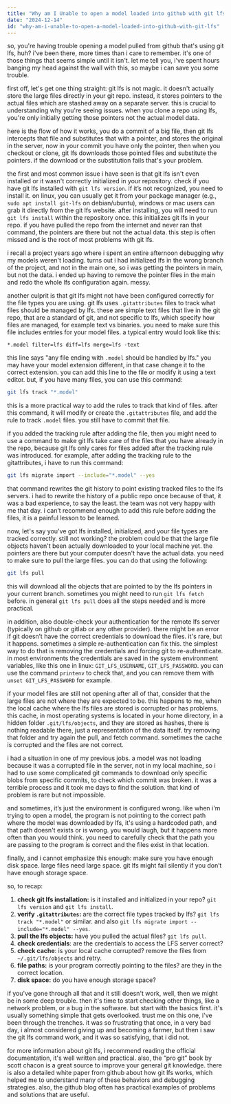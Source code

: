 ```yaml
---
title: "Why am I Unable to open a model loaded into github with git lfs?"
date: "2024-12-14"
id: "why-am-i-unable-to-open-a-model-loaded-into-github-with-git-lfs"
---
```


so, you're having trouble opening a model pulled from github that's using git lfs, huh? i've been there, more times than i care to remember. it's one of those things that seems simple until it isn't. let me tell you, i've spent hours banging my head against the wall with this, so maybe i can save you some trouble.

first off, let's get one thing straight: git lfs is not magic. it doesn't actually store the large files directly in your git repo. instead, it stores pointers to the actual files which are stashed away on a separate server. this is crucial to understanding why you're seeing issues. when you clone a repo using lfs, you're only initially getting those pointers not the actual model data.

here is the flow of how it works, you do a commit of a big file, then git lfs intercepts that file and substitutes that with a pointer, and stores the original in the server, now in your commit you have only the pointer, then when you checkout or clone, git lfs downloads those pointed files and substitute the pointers. if the download or the substitution fails that's your problem.

the first and most common issue i have seen is that git lfs isn't even installed or it wasn't correctly initialized in your repository. check if you have git lfs installed with `git lfs version`. if it’s not recognized, you need to install it. on linux, you can usually get it from your package manager (e.g., `sudo apt install git-lfs` on debian/ubuntu), windows or mac users can grab it directly from the git lfs website. after installing, you will need to run `git lfs install` within the repository once. this initializes git lfs in your repo. if you have pulled the repo from the internet and never ran that command, the pointers are there but not the actual data. this step is often missed and is the root of most problems with git lfs.

i recall a project years ago where i spent an entire afternoon debugging why my models weren't loading. turns out i had initialized lfs in the wrong branch of the project, and not in the main one, so i was getting the pointers in main, but not the data. i ended up having to remove the pointer files in the main and redo the whole lfs configuration again. messy.

another culprit is that git lfs might not have been configured correctly for the file types you are using. git lfs uses `.gitattributes` files to track what files should be managed by lfs. these are simple text files that live in the git repo, that are a standard of git, and not specific to lfs, which specify how files are managed, for example text vs binaries. you need to make sure this file includes entries for your model files. a typical entry would look like this:

```
*.model filter=lfs diff=lfs merge=lfs -text
```

this line says "any file ending with `.model` should be handled by lfs." you may have your model extension different, in that case change it to the correct extension. you can add this line to the file or modify it using a text editor. but, if you have many files, you can use this command:

```bash
git lfs track "*.model"
```

this is a more practical way to add the rules to track that kind of files. after this command, it will modify or create the `.gitattributes` file, and add the rule to track `.model` files. you still have to commit that file.

if you added the tracking rule after adding the file, then you might need to use a command to make git lfs take care of the files that you have already in the repo, because git lfs only cares for files added after the tracking rule was introduced. for example, after adding the tracking rule to the gitattributes, i have to run this command:

```bash
git lfs migrate import --include="*.model" --yes
```

that command rewrites the git history to point existing tracked files to the lfs servers. i had to rewrite the history of a public repo once because of that, it was a bad experience, to say the least. the team was not very happy with me that day. i can’t recommend enough to add this rule before adding the files, it is a painful lesson to be learned.

now, let's say you've got lfs installed, initialized, and your file types are tracked correctly. still not working? the problem could be that the large file objects haven't been actually downloaded to your local machine yet. the pointers are there but your computer doesn't have the actual data. you need to make sure to pull the large files. you can do that using the following:

```bash
git lfs pull
```

this will download all the objects that are pointed to by the lfs pointers in your current branch. sometimes you might need to run `git lfs fetch` before. in general `git lfs pull` does all the steps needed and is more practical.

in addition, also double-check your authentication for the remote lfs server (typically on github or gitlab or any other provider). there might be an error if git doesn’t have the correct credentials to download the files. it's rare, but it happens. sometimes a simple re-authentication can fix this. the simplest way to do that is removing the credentials and forcing git to re-authenticate. in most environments the credentials are saved in the system environment variables, like this one in linux: `GIT_LFS_USERNAME`, `GIT_LFS_PASSWORD`. you can use the command `printenv` to check that, and you can remove them with `unset GIT_LFS_PASSWORD` for example.

if your model files are still not opening after all of that, consider that the large files are not where they are expected to be. this happens to me, when the local cache where the lfs files are stored is corrupted or has problems. this cache, in most operating systems is located in your home directory, in a hidden folder `.git/lfs/objects`, and they are stored as hashes, there is nothing readable there, just a representation of the data itself. try removing that folder and try again the pull, and fetch command. sometimes the cache is corrupted and the files are not correct.

i had a situation in one of my previous jobs. a model was not loading because it was a corrupted file in the server, not in my local machine, so i had to use some complicated git commands to download only specific blobs from specific commits, to check which commit was broken. it was a terrible process and it took me days to find the solution. that kind of problem is rare but not impossible.

and sometimes, it’s just the environment is configured wrong. like when i'm trying to open a model, the program is not pointing to the correct path where the model was downloaded by lfs, it's using a hardcoded path, and that path doesn't exists or is wrong. you would laugh, but it happens more often than you would think. you need to carefully check that the path you are passing to the program is correct and the files exist in that location.

finally, and i cannot emphasize this enough: make sure you have enough disk space. large files need large space. git lfs might fail silently if you don’t have enough storage space.

so, to recap:

1.  **check git lfs installation:** is it installed and initialized in your repo? `git lfs version` and `git lfs install`.
2.  **verify `.gitattributes`:** are the correct file types tracked by lfs? `git lfs track "*.model"` or similar. and also `git lfs migrate import --include="*.model" --yes`.
3.  **pull the lfs objects:** have you pulled the actual files? `git lfs pull`.
4. **check credentials**: are the credentials to access the LFS server correct?
5. **check cache**: is your local cache corrupted? remove the files from `~/.git/lfs/objects` and retry.
6. **file paths:** is your program correctly pointing to the files? are they in the correct location.
7. **disk space:** do you have enough storage space?

if you've gone through all that and it still doesn't work, well, then we might be in some deep trouble. then it's time to start checking other things, like a network problem, or a bug in the software. but start with the basics first. it's usually something simple that gets overlooked. trust me on this one, i've been through the trenches. it was so frustrating that once, in a very bad day, i almost considered giving up and becoming a farmer, but then i saw the git lfs command work, and it was so satisfying, that i did not.

for more information about git lfs, i recommend reading the official documentation, it's well written and practical. also, the “pro git” book by scott chacon is a great source to improve your general git knowledge. there is also a detailed white paper from github about how git lfs works, which helped me to understand many of these behaviors and debugging strategies. also, the github blog often has practical examples of problems and solutions that are useful.
